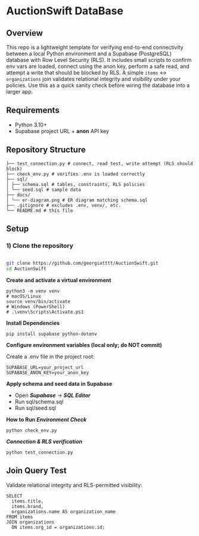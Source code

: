 # AuctionSwift DataBase

## Overview
This repo is a lightweight template for verifying end-to-end connectivity between a local Python environment and a Supabase (PostgreSQL) database with Row Level Security (RLS). It includes small scripts to confirm env vars are loaded, connect using the anon key, perform a safe read, and attempt a write that should be blocked by RLS. A simple `items` ↔ `organizations` join validates relational integrity and visibility under your policies. Use this as a quick sanity check before wiring the database into a larger app.



## Requirements
- Python 3.10+
- Supabase project URL + **anon** API key



## Repository Structure

```
├── test_connection.py # connect, read test, write attempt (RLS should block)
├── check_env.py # verifies .env is loaded correctly
├── sql/
│ ├── schema.sql # tables, constraints, RLS policies
│ └── seed.sql # sample data
├── docs/
│ └── er-diagram.png # ER diagram matching schema.sql
├── .gitignore # excludes .env, venv/, etc.
└── README.md # this file

```




## Setup

### 1) Clone the repository
```bash

git clone https://github.com/georgiatttt/AuctionSwift.git
cd AuctionSwift

```
**Create and activate a virtual environment**
```
python3 -m venv venv
# macOS/Linux
source venv/bin/activate
# Windows (PowerShell)
# .\venv\Scripts\Activate.ps1
```
**Install Dependencies**
```
pip install supabase python-dotenv
```
**Configure environment variables (local only; do NOT commit)**

Create a .env file in the project root:
```
SUPABASE_URL=your_project_url
SUPABASE_ANON_KEY=your_anon_key
```
**Apply schema and seed data in Supabase**

- Open ***Supabase*** -> ***SQL Editor***
- Run sql/schema.sql
- Run sql/seed.sql

**How to Run**
***Environment Check***
```
python check_env.py
```
***Connection & RLS verification***
```
python test_connection.py
```
## Join Query Test
Validate relational integrity and RLS-permitted visibility:
```
SELECT 
  items.title,
  items.brand,
  organizations.name AS organization_name
FROM items
JOIN organizations
  ON items.org_id = organizations.id;
```
